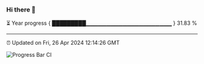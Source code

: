 ### Hi there 👋

⏳ Year progress { █████████▁▁▁▁▁▁▁▁▁▁▁▁▁▁▁▁▁▁▁▁▁ } 31.83 %

---

⏰ Updated on Fri, 26 Apr 2024 12:14:26 GMT

![Progress Bar CI](https://github.com/Shyam-Makwana/GitHub-Actions-Demo/workflows/Progress%20Bar%20CI/badge.svg)
